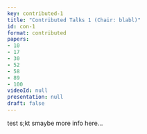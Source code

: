 ```yaml
---
key: contributed-1
title: "Contributed Talks 1 (Chair: blabl)"
id: con-1
format: contributed
papers:
- 10
- 17
- 30
- 52
- 58
- 89
- 100
videoId: null
presentation: null
draft: false
---
```


test s;kt smaybe more info here...



